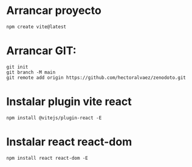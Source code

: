 # Arrancar proyecto
```
npm create vite@latest
```

# Arrancar GIT:
```
git init
git branch -M main
git remote add origin https://github.com/hectoralvaez/zenodoto.git
```

# Instalar plugin vite react
```
npm install @vitejs/plugin-react -E
```

# Instalar react react-dom
```
npm install react react-dom -E
```
